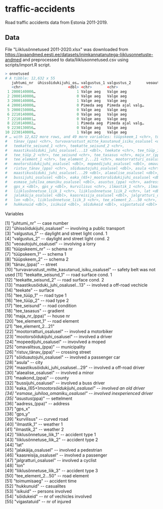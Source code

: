 # traffic-accidents

Road traffic accidents data from Estonia 2011-2019. 

## Data

File "Liiklusõnnetused 2011-2020.xlsx" was downloaded from <https://avaandmed.eesti.ee/datasets/inimkannatanutega-liiklusonnetuste-andmed> and 
preprocessed to data/liiklusonnetused.csv using scripts/import.R script.

```r
> onnetused
# A tibble: 12,632 x 55
   juhtumi_nr  ühissõidukijuhi_os… valgustus_1 valgustus_2       veoautojuhi_osal… tüüpskeemi_nr
   <chr>                     <dbl> <chr>       <chr>                         <dbl>         <dbl>
 1 2000140000…                   1 Valge aeg   Valge aeg                         0           104
 2 2000140000…                   0 Valge aeg   Valge aeg                         0           401
 3 2000140000…                   1 Valge aeg   Valge aeg                         0           207
 4 2000140000…                   0 Pimeda aeg  Pimeda ajal valg…                 0           606
 5 2000150000…                   0 Valge aeg   Valge aeg                         0           505
 6 2210140000…                   0 Valge aeg   Valge aeg                         0           501
 7 2210140001…                   0 Valge aeg   Valge aeg                         0           601
 8 2210140002…                   1 Pimeda aeg  Pimeda ajal valg…                 0           998
 9 2230130056…                   0 Valge aeg   Valge aeg                         0           103
10 2230140009…                   1 Valge aeg   Valge aeg                         0           906
# … with 12,622 more rows, and 49 more variables: tüüpskeem_1 <chr>, tüüpskeem_2 <chr>,
#   tänav_(ppa) <chr>, turvavarustust_mitte_kasutanud_isiku_osalusel <dbl>,
#   teekatte_seisund_1 <chr>, teekatte_seisund_2 <chr>,
#   maastikusõiduki_juhi_osalusel...13 <dbl>, teekate <chr>, tee_tüüp_1 <chr>,
#   tee_tüüp_2 <chr>, tee_seisund <chr>, tee_tasasus <chr>, maja_nr_(ppa) <chr>,
#   tee_element_1 <chr>, tee_element_2...21 <chr>, mootorratturi_osalusel <dbl>,
#   mootorsõidukijuhi_osalusel <dbl>, mopeedijuhi_osalusel <dbl>, omavalitsus_(ppa) <chr>,
#   ristuv_tänav_(ppa) <chr>, sõiduautojuhi_osalusel <dbl>, asula <chr>,
#   maastikusõiduki_juhi_osalusel...29 <dbl>, alaealise_osalusel <dbl>, maakond_(ppa) <chr>,
#   bussijuhi_osalusel <dbl>, eaka_(65+)_mootorsõidukijuhi_osalusel <dbl>,
#   esmase_juhiloa_omaniku_osalusel <dbl>, asustus_(ppa) <chr>, aadress_(ppa) <chr>,
#   gps_x <dbl>, gps_y <dbl>, kurvilisus <chr>, ilmastik_1 <chr>, ilmastik_2 <chr>,
#   liiklusõnnetuse_liik_1 <chr>, liiklusõnnetuse_liik_2 <chr>, lat <dbl>,
#   jalakäija_osalusel <dbl>, kaasreisija_osalusel <dbl>, jalgratturi_osalusel <dbl>,
#   lon <dbl>, liiklusõnnetuse_liik_3 <chr>, tee_element_2...50 <chr>, toimumisaeg <chr>,
#   hukkunuid <dbl>, isikuid <dbl>, sõidukeid <dbl>, vigastatuid <dbl>

```

Variables

 [1] "juhtumi_nr" -- case number                                
 [2] "ühissõidukijuhi_osalusel" -- involving a public transport              
 [3] "valgustus_1" -- daylight and street light cond. 1                               
 [4] "valgustus_2" -- daylight and street light cond. 2                                
 [5] "veoautojuhi_osalusel" -- involving a lorry                        
 [6] "tüüpskeemi_nr"  -- schema nr                              
 [7] "tüüpskeem_1"  -- schema 1                                
 [8] "tüüpskeem_2"  -- schema 2                                  
 [9] "tänav_(ppa)" -- street                                 
[10] "turvavarustust_mitte_kasutanud_isiku_osalusel" -- safety belt was not used
[11] "teekatte_seisund_1" -- road surface cond. 1                          
[12] "teekatte_seisund_2" -- road surface cond. 2                          
[13] "maastikusõiduki_juhi_osalusel...13" -- involved a off-road vechicle           
[14] "teekate" -- surface                                     
[15] "tee_tüüp_1" -- road type 1                                   
[16] "tee_tüüp_2" -- road type 2                                  
[17] "tee_seisund" -- road condition                              
[18] "tee_tasasus" -- gradient                                
[19] "maja_nr_(ppa)" -- house nr                              
[20] "tee_element_1"  -- road element                              
[21] "tee_element_2...21"                           
[22] "mootorratturi_osalusel" -- involved a motorbiker                      
[23] "mootorsõidukijuhi_osalusel" -- involved a driver                  
[24] "mopeedijuhi_osalusel" -- invovlved a moped                        
[25] "omavalitsus_(ppa)"  -- municipality                          
[26] "ristuv_tänav_(ppa)" -- crossing street                          
[27] "sõiduautojuhi_osalusel" -- involved a passenger car                      
[28] "asula"  -- city                                      
[29] "maastikusõiduki_juhi_osalusel...29"  -- involved a off-road driver         
[30] "alaealise_osalusel" -- involved a minor                          
[31] "maakond_(ppa)"  -- county                              
[32] "bussijuhi_osalusel" -- involved a buss driver                          
[33] "eaka_(65+)_mootorsõidukijuhi_osalusel"  -- involved an old driver      
[34] "esmase_juhiloa_omaniku_osalusel"  -- involved inexperienced driver            
[35] "asustus_(ppa)" -- settelment                             
[36] "aadress_(ppa)"  -- address                              
[37] "gps_x"                                        
[38] "gps_y"                                        
[39] "kurvilisus" -- curved road                                  
[40] "ilmastik_1" -- weather 1                                  
[41] "ilmastik_2" -- weather 2                                  
[42] "liiklusõnnetuse_liik_1" -- accident type 1                      
[43] "liiklusõnnetuse_liik_2" -- accident type 2                      
[44] "lat"                                          
[45] "jalakäija_osalusel" -- involved a pedestrian                          
[46] "kaasreisija_osalusel" -- involved a passenger                        
[47] "jalgratturi_osalusel" -- involved a cyclist                        
[48] "lon"                                          
[49] "liiklusõnnetuse_liik_3"  -- accident type 3                      
[50] "tee_element_2...50"  -- road element                         
[51] "toimumisaeg"  -- accident time                                
[52] "hukkunuid"  -- casualites                                  
[53] "isikuid" -- persons involved                                      
[54] "sõidukeid" -- nr of vechicles involved                                    
[55] "vigastatuid" -- nr of injured
